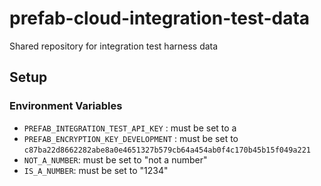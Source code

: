 # prefab-cloud-integration-test-data
Shared repository for integration test harness data


## Setup

### Environment Variables

* `PREFAB_INTEGRATION_TEST_API_KEY` : must be set to a 
* `PREFAB_ENCRYPTION_KEY_DEVELOPMENT` : must be set to `c87ba22d8662282abe8a0e4651327b579cb64a454ab0f4c170b45b15f049a221`
* `NOT_A_NUMBER`: must be set to "not a number"
* `IS_A_NUMBER`: must be set to "1234"
